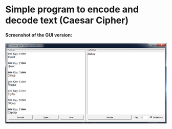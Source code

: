 # Simple program to encode and decode text (Caesar Cipher)
#### Screenshot of the GUI version:
![alt text](https://github.com/FarinHeiT/gui-caesar-cipher/blob/master/gui.png?raw=trueg "Gui picture")
